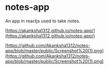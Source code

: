 # notes-app
An app in reactjs used to take notes.

[https://akanksha1312.github.io/notes-app/](https://akanksha1312.github.io/notes-app/)

[https://github.com/Akanksha1312/notes-app/blob/master/public/Screenshot%20(1).png](https://github.com/Akanksha1312/notes-app/blob/master/public/Screenshot%20(1).png)

